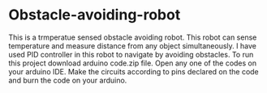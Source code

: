 # Obstacle-avoiding-robot
This is a trmperatue sensed obstacle avoiding robot. This robot can sense temperature and measure distance from any object simultaneously. I have used PID controller in this robot to navigate by avoiding obstacles. 
To run this project download arduino code.zip file. Open any one of the codes on your arduino IDE. Make the circuits according to pins declared on the code and burn the code on your arduino. 
